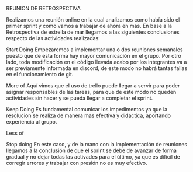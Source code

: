 REUNION DE RETROSPECTIVA

Realizamos una reunión online en la cual analizamos como había sido el primer sprint y como vamos a trabajar de ahora en más. En base a la Retrospectiva de estrella de mar llegamos a las siguientes conclusiones respecto de las actividades realizadas:


Start Doing
 Empezaremos a implementar una o dos reuniones semanales puesto que de esta forma hay mayor comunicación en el grupo. Por otro lado, toda modificación en el código llevada acabo por los integrantes va a ser previamente informada en discord, de este modo no habrá tantas fallas en el funcionamiento de git. 


More of
Aquí vimos que el uso de trello puede llegar a servir para poder asignar responsables de las tareas, para que de este modo no queden actividades sin hacer y se pueda llegar a completar el sprint.


Keep Doing
Es fundamental comunicar los impedimentos ya que la resolucion se realiza de manera mas efectiva y didactica, aportando experiencia al grupo.

Less of



Stop doing
En este caso, y de la mano con la implementación de reuniones llegamos a la conclusión de que el sprint se debe de avanzar de forma gradual y no dejar todas las activades para el último, ya que es difícil de corregir errores y trabajar con presión no es muy efectivo. 
